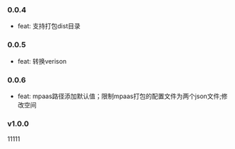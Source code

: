### 0.0.4
- feat: 支持打包dist目录

### 0.0.5
- feat: 转换verison

### 0.0.6
- feat: mpaas路径添加默认值；限制mpaas打包的配置文件为两个json文件;修改空间


### v1.0.0
 

   11111
 
